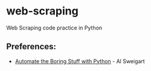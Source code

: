 # web-scraping
Web Scraping code practice in Python

## Preferences:
+ [Automate the Boring Stuff with Python](https://automatetheboringstuff.com/chapter11/) - Al Sweigart
